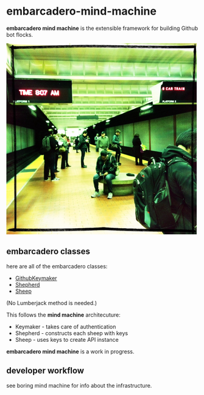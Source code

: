 # embarcadero-mind-machine

**embarcadero mind machine** is the extensible framework for building Github bot flocks.

<img src="img/tiny1.jpg" width="500">

## embarcadero classes

here are all of the embarcadero classes:

* [GithubKeymaker](keymaker.md)
* [Shepherd](shepherd.md)
* [Sheep](sheep.md)

(No Lumberjack method is needed.)

This follows the **mind machine** architecuture:

* Keymaker - takes care of authentication
* Shepherd - constructs each sheep with keys
* Sheep - uses keys to create API instance

**embarcadero mind machine** is a work in progress.

## developer workflow

see boring mind machine for info about the infrastructure.


